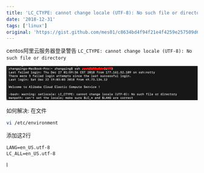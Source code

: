 ```yaml
---
title: 'LC_CTYPE: cannot change locale (UTF-8): No such file or directory'
date: '2018-12-31'
tags: ['linux']
original: 'https://gist.github.com/mes01/c8634bd4f94f21e4f4259e257509d68f'
---
```


centos阿里云服务器登录警告 `LC_CTYPE: cannot change locale (UTF-8): No such file or directory`

![LC_CTYPE: cannot change locale (UTF-8): No such file or directory](./lc_ctype_login_warn.png)

如何解决:
在文件
```bash
vi /etc/environment
```
添加这2行
```
LANG=en_US.utf-8
LC_ALL=en_US.utf-8
```
l
